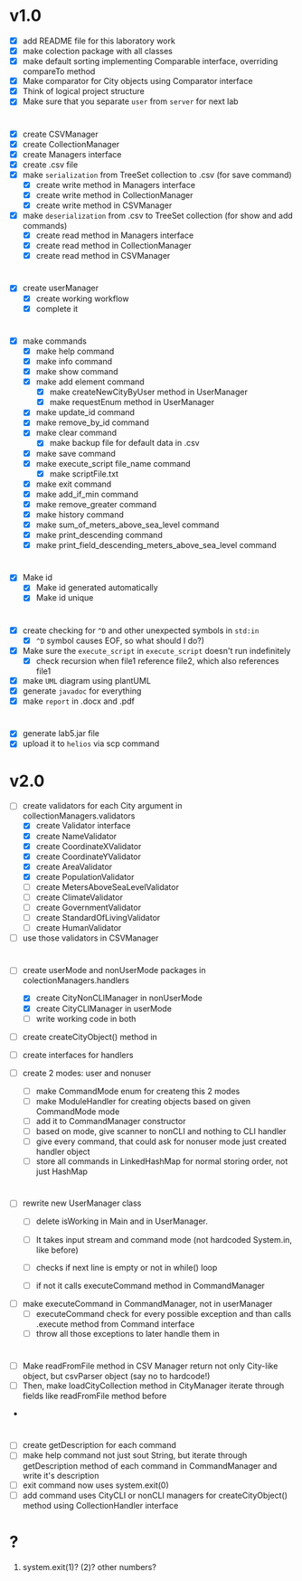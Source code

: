 # v1.0

- [x] add README file for this laboratory work
- [x] make colection package with all classes
- [x] make default sorting implementing Comparable interface, overriding compareTo method
- [x] Make comparator for City objects using Comparator interface
- [x] Think of logical project structure
- [x] Make sure that you separate `user` from `server` for next lab
  
#

- [x] create CSVManager
- [x] create CollectionManager
- [x] create Managers interface
- [x] create .csv file
- [x] make `serialization` from TreeSet collection to .csv (for save command)
  - [x] create write method in Managers interface
  - [x] create write method in CollectionManager
  - [x] create write method in CSVManager
- [x] make `deserialization` from .csv to TreeSet collection (for show and add commands)
  - [x] create read method in Managers interface
  - [x] create read method in CollectionManager
  - [x] create read method in CSVManager

#  
  
- [x] create userManager
  - [x] create working workflow
  - [x] complete it
  
#

- [x] make commands
  - [x] make help command
  - [x] make info command
  - [x] make show command
  - [x] make add element command
    - [x] make createNewCityByUser method in UserManager
    - [x] make requestEnum method in UserManager
  - [x] make update_id command
  - [x] make remove_by_id command
  - [x] make clear command
    - [x] make backup file for default data in .csv
  - [x] make save command
  - [x] make execute_script file_name command
    - [x] make scriptFile.txt
  - [x] make exit command
  - [x] make add_if_min command
  - [x] make remove_greater command
  - [x] make history command
  - [x] make sum_of_meters_above_sea_level command
  - [x] make print_descending command
  - [x] make print_field_descending_meters_above_sea_level command

#

- [x] Make id
  - [x] Make id generated automatically
  - [x] Make id unique

#

- [x] create checking for `^D` and other unexpected symbols in `std:in`
  - [x] `^D` symbol causes EOF, so what should I do?)
- [x] Make sure the `execute_script` in `execute_script` doesn't run indefinitely
  - [x] check recursion when file1 reference file2, which also references file1
- [x] make `UML` diagram using plantUML
- [x] generate `javadoc` for everything
- [x] make `report` in .docx and .pdf
  
#

- [x] generate lab5.jar file
- [x] upload it to `helios` via scp command
#

# v2.0

- [ ] create validators for each City argument in collectionManagers.validators
  - [x] create Validator interface
  - [x] create NameValidator
  - [x] create CoordinateXValidator
  - [x] create CoordinateYValidator
  - [x] create AreaValidator
  - [x] create PopulationValidator
  - [ ] create MetersAboveSeaLevelValidator
  - [ ] create ClimateValidator
  - [ ] create GovernmentValidator
  - [ ] create StandardOfLivingValidator
  - [ ] create HumanValidator
- [ ] use those validators in CSVManager 

#

- [ ] create userMode and nonUserMode packages in colectionManagers.handlers
  - [x] create CityNonCLIManager in nonUserMode
  - [x] create CityCLIManager in userMode
  - [ ] write working code in both 
- [ ] create createCityObject() method in 
- [ ] create interfaces for handlers


- [ ] create 2 modes: user and nonuser
  - [ ] make CommandMode enum for createng this 2 modes
  - [ ] make ModuleHandler for creating objects based on given CommandMode mode
  - [ ] add it to CommandManager constructor
  - [ ] based on mode, give scanner to nonCLI and nothing to CLI handler
  - [ ] give every command, that could ask for nonuser mode just created handler object
  - [ ] store all commands in LinkedHashMap for normal storing order, not just HashMap

#

- [ ] rewrite new UserManager class
  - [ ] delete isWorking in Main and in UserManager.
  - [ ] It takes input stream and command mode (not hardcoded System.in, like before)
  - [ ] checks if next line is empty or not in while() loop
  - [ ] if not it calls executeCommand method in CommandManager
  
  
- [ ] make executeCommand in CommandManager, not in userManager
  - [ ] executeCommand check for every possible exception and than calls .execute method from Command interface
  - [ ] throw all those exceptions to later handle them in 

#
- [ ] Make readFromFile method in CSV Manager return not only City-like object, but csvParser object (say no to hardcode!)
- [ ] Then, make loadCityCollection method in CityManager iterate through fields like readFromFile method before
- 
#

- [ ] create getDescription for each command
- [ ] make help command not just sout String, but iterate through getDescription method of each command in CommandManager and write it's description
- [ ] exit command now uses system.exit(0)
- [ ] add command uses CityCLI or nonCLI managers for createCityObject() method using CollectionHandler interface

# ?
1) system.exit(1)? (2)? other numbers?

